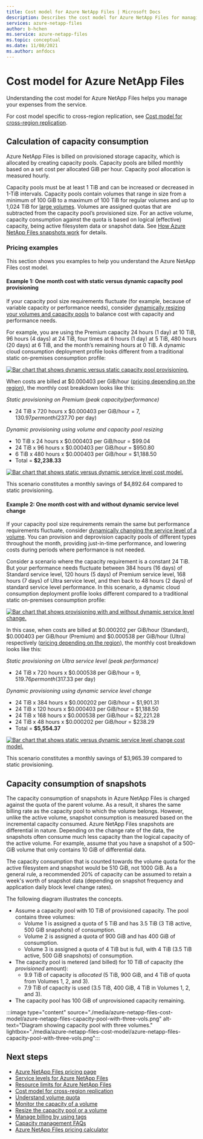 ```yaml
---
title: Cost model for Azure NetApp Files | Microsoft Docs
description: Describes the cost model for Azure NetApp Files for managing expenses from the service.
services: azure-netapp-files
author: b-hchen
ms.service: azure-netapp-files
ms.topic: conceptual
ms.date: 11/08/2021
ms.author: anfdocs
---
```

# Cost model for Azure NetApp Files 

Understanding the cost model for Azure NetApp Files helps you manage your expenses from the service. 

For cost model specific to cross-region replication, see [Cost model for cross-region replication](cross-region-replication-introduction.md#cost-model-for-cross-region-replication).

## Calculation of capacity consumption

Azure NetApp Files is billed on provisioned storage capacity, which is allocated by creating capacity pools. Capacity pools are billed monthly based on a set cost per allocated GiB per hour. Capacity pool allocation is measured hourly.  

Capacity pools must be at least 1 TiB and can be increased or decreased in 1-TiB intervals. Capacity pools contain volumes that range in size from a minimum of 100 GiB to a maximum of 100 TiB for regular volumes and up to 1,024 TiB for [large volumes](azure-netapp-files-understand-storage-hierarchy.md#large-volumes). Volumes are assigned quotas that are subtracted from the capacity pool’s provisioned size. For an active volume, capacity consumption against the quota is based on logical (effective) capacity, being active filesystem data or snapshot data. See [How Azure NetApp Files snapshots work](snapshots-introduction.md) for details. 

### Pricing examples

This section shows you examples to help you understand the Azure NetApp Files cost model.

#### Example 1: One month cost with static versus dynamic capacity pool provisioning 

If your capacity pool size requirements fluctuate (for example, because of variable capacity or performance needs), consider [dynamically resizing your volumes and capacity pools](azure-netapp-files-resize-capacity-pools-or-volumes.md) to balance cost with capacity and performance needs.

For example, you are using the Premium capacity 24 hours (1 day) at 10 TiB, 96 hours (4 days) at 24 TiB, four times at 6 hours (1 day) at 5 TiB, 480 hours (20 days) at 6 TiB, and the month’s remaining hours at 0 TiB. A dynamic cloud consumption deployment profile looks different from a traditional static on-premises consumption profile: 

[ ![Bar chart that shows dynamic versus static capacity pool provisioning.](./media/azure-netapp-files-cost-model/cost-model-example-one-capacity.png) ](./media/azure-netapp-files-cost-model/cost-model-example-one-capacity.png#lightbox)

When costs are billed at $0.000403 per GiB/hour ([pricing depending on the region](https://azure.microsoft.com/pricing/details/netapp/)), the monthly cost breakdown looks like this:

*Static provisioning on Premium (peak capacity/performance)*

* 24 TiB x 720 hours x $0.000403 per GiB/hour = $7,130.97 per month ($237.70 per day) 

*Dynamic provisioning using volume and capacity pool resizing* 

* 10 TiB x 24 hours x $0.000403 per GiB/hour = 	$99.04
* 24 TiB x 96 hours x $0.000403 per GiB/hour = 	$950.80
* 6 TiB x 480 hours x $0.000403 per GiB/hour =	$1,188.50
* Total = **$2,238.33**

[ ![Bar chart that shows static versus dynamic service level cost model.](./media/azure-netapp-files-cost-model/cost-model-example-one-pricing.png) ](./media/azure-netapp-files-cost-model/cost-model-example-one-pricing.png#lightbox)

This scenario constitutes a monthly savings of $4,892.64 compared to static provisioning.

#### Example 2: One month cost with and without dynamic service level change

If your capacity pool size requirements remain the same but performance requirements fluctuate, consider [dynamically changing the service level of a volume](dynamic-change-volume-service-level.md). You can provision and deprovision capacity pools of different types throughout the month, providing just-in-time performance, and lowering costs during periods where performance is not needed. 

Consider a scenario where the capacity requirement is a constant 24 TiB. But your performance needs fluctuate between 384 hours (16 days) of Standard service level, 120 hours (5 days) of Premium service level, 168 hours (7 days) of Ultra service level, and then back to 48 hours (2 days) of standard service level performance. In this scenario, a dynamic cloud consumption deployment profile looks different compared to a traditional static on-premises consumption profile: 

[ ![Bar chart that shows provisioning with and without dynamic service level change.](./media/azure-netapp-files-cost-model/cost-model-example-two-capacity.png) ](./media/azure-netapp-files-cost-model/cost-model-example-two-capacity.png#lightbox)

In this case, when costs are billed at $0.000202 per GiB/hour (Standard), $0.000403 per GiB/hour (Premium) and $0.000538 per GiB/hour (Ultra) respectively ([pricing depending on the region](https://azure.microsoft.com/pricing/details/netapp/)), the monthly cost breakdown looks like this: 

*Static provisioning on Ultra service level (peak performance)*

* 24 TiB x 720 hours x $0.000538 per GiB/hour = $9,519.76 per month ($317.33 per day) 
 
*Dynamic provisioning using dynamic service level change*

* 24 TiB x 384 hours x $0.000202 per GiB/hour  = $1,901.31  
* 24 TiB x 120 hours x $0.000403 per GiB/hour  = $1,188.50  
* 24 TiB x 168 hours x $0.000538 per GiB/hour  = $2,221.28  
* 24 TiB x 48 hours x $0.000202 per GiB/hour   = $238.29 
* Total = **$5,554.37** 

[ ![Bar chart that shows static versus dynamic service level change cost model.](./media/azure-netapp-files-cost-model/cost-model-example-two-pricing.png) ](./media/azure-netapp-files-cost-model/cost-model-example-two-pricing.png#lightbox)

This scenario constitutes a monthly savings of $3,965.39 compared to static provisioning.

## Capacity consumption of snapshots 

The capacity consumption of snapshots in Azure NetApp Files is charged against the quota of the parent volume.  As a result, it shares the same billing rate as the capacity pool to which the volume belongs.  However, unlike the active volume, snapshot consumption is measured based on the incremental capacity consumed.  Azure NetApp Files snapshots are differential in nature. Depending on the change rate of the data, the snapshots often consume much less capacity than the logical capacity of the active volume. For example, assume that you have a snapshot of a 500-GiB volume that only contains 10 GiB of differential data. 

The capacity consumption that is counted towards the volume quota for the active filesystem and snapshot would be 510 GiB, not 1000 GiB. As a general rule, a recommended 20% of capacity can be assumed to retain a week's worth of snapshot data (depending on snapshot frequency and application daily block level change rates). 

The following diagram illustrates the concepts. 

* Assume a capacity pool with 10 TiB of provisioned capacity. The pool contains three volumes:    
    * Volume 1 is assigned a quota of 5 TiB and has 3.5 TiB (3 TiB active, 500 GiB snapshots) of consumption.
    * Volume 2 is assigned a quota of 900 GiB and has 400 GiB of consumption.
    * Volume 3 is assigned a quota of 4 TiB but is full, with 4 TiB (3.5 TiB active, 500 GiB snapshots) of consumption.  
* The capacity pool is metered (and billed) for 10 TiB of capacity (the _provisioned_ amount):
    * 9.9 TiB of capacity is _allocated_ (5 TiB, 900 GiB, and 4 TiB of quota from Volumes 1, 2, and 3).
    * 7.9 TiB of capacity is used (3.5 TiB, 400 GiB, 4 TiB in Volumes 1, 2, and 3).
* The capacity pool has 100 GiB of unprovisioned capacity remaining.   

:::image type="content" source="./media/azure-netapp-files-cost-model/azure-netapp-files-capacity-pool-with-three-vols.png" alt-text="Diagram showing capacity pool with three volumes." lightbox="./media/azure-netapp-files-cost-model/azure-netapp-files-capacity-pool-with-three-vols.png":::

## Next steps

* [Azure NetApp Files pricing page](https://azure.microsoft.com/pricing/details/storage/netapp/)
* [Service levels for Azure NetApp Files](azure-netapp-files-service-levels.md)
* [Resource limits for Azure NetApp Files](azure-netapp-files-resource-limits.md)
* [Cost model for cross-region replication](cross-region-replication-introduction.md#cost-model-for-cross-region-replication)
* [Understand volume quota](volume-quota-introduction.md)
* [Monitor the capacity of a volume](monitor-volume-capacity.md)
* [Resize the capacity pool or a volume](azure-netapp-files-resize-capacity-pools-or-volumes.md)
* [Manage billing by using tags](manage-billing-tags.md)
* [Capacity management FAQs](faq-capacity-management.md)
* [Azure NetApp Files pricing calculator](https://azure.microsoft.com/pricing/calculator/?service=netapp)

